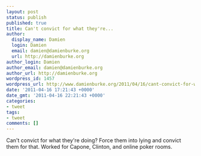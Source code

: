 ```yaml
---
layout: post
status: publish
published: true
title: Can't convict for what they're...
author:
  display_name: Damien
  login: Damien
  email: damien@damienburke.org
  url: http://damienburke.org
author_login: Damien
author_email: damien@damienburke.org
author_url: http://damienburke.org
wordpress_id: 1457
wordpress_url: http://www.damienburke.org/2011/04/16/cant-convict-for-what-theyre/
date: '2011-04-16 17:21:43 +0000'
date_gmt: '2011-04-16 22:21:43 +0000'
categories:
- tweet
tags:
- tweet
comments: []
---
```

<p>Can't convict for what they're doing? Force them into lying and convict them for that. Worked for Capone, Clinton, and online poker rooms.</p>
